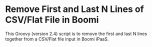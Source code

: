# Remove First and Last N Lines of CSV/Flat File in Boomi
This Groovy (version 2.4) script is to remove the first and last N lines together from a CSV/Flat file input in Boomi iPaaS.
